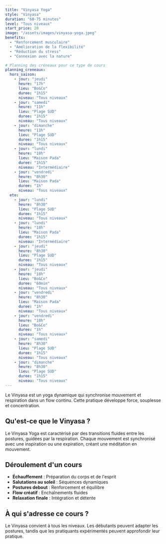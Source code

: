 ```yaml
---
title: "Vinyasa Yoga"
style: "Vinyasa"
duration: "60-75 minutes"
level: "Tous niveaux"
start_price: 20
image: "/assets/images/vinyasa-yoga.jpeg"
benefits:
  - "Renforcement musculaire"
  - "Amélioration de la flexibilité"
  - "Réduction du stress"
  - "Connexion avec la nature"

# Planning des créneaux pour ce type de cours
planning_creneaux:
  hors_saison:
    - jour: "jeudi"
      heure: "17h"
      lieu: "Bo&Co"
      duree: "1h15"
      niveau: "Tous niveaux"
    - jour: "samedi"
      heure: "11h"
      lieu: "Plage SUD"
      duree: "1h15"
      niveau: "Tous niveaux"
    - jour: "dimanche"
      heure: "11h"
      lieu: "Plage SUD"
      duree: "1h15"
      niveau: "Tous niveaux"
    - jour: "lundi"
      heure: "18h"
      lieu: "Maison Pada"
      duree: "1h15"
      niveau: "Intermédiaire"
    - jour: "vendredi"
      heure: "8h30"
      lieu: "Maison Pada"
      duree: "1h"
      niveau: "Tous niveaux"
  ete:
    - jour: "lundi"
      heure: "8h30"
      lieu: "Plage SUD"
      duree: "1h15"
      niveau: "Tous niveaux"
    - jour: "lundi"
      heure: "18h"
      lieu: "Maison Pada"
      duree: "1h15"
      niveau: "Intermédiaire"
    - jour: "jeudi"
      heure: "8h30"
      lieu: "Plage SUD"
      duree: "1h15"
      niveau: "Tous niveaux"
    - jour: "jeudi"
      heure: "18h"
      lieu: "Bo&Co"
      duree: "60min"
      niveau: "Tous niveaux"
    - jour: "vendredi"
      heure: "8h30"
      lieu: "Maison Pada"
      duree: "1h"
      niveau: "Tous niveaux"
    - jour: "vendredi"
      heure: "18h"
      lieu: "Bo&Co"
      duree: "1h"
      niveau: "Tous niveaux"
    - jour: "samedi"
      heure: "8h30"
      lieu: "Plage SUD"
      duree: "1h15"
      niveau: "Tous niveaux"
    - jour: "dimanche"
      heure: "8h30"
      lieu: "Plage SUD"
      duree: "1h15"
      niveau: "Tous niveaux"
---
```


Le Vinyasa est un yoga dynamique qui synchronise mouvement et respiration dans un flow continu. Cette pratique développe force, souplesse et concentration.

## Qu'est-ce que le Vinyasa ?

Le Vinyasa Yoga est caractérisé par des transitions fluides entre les postures, guidées par la respiration. Chaque mouvement est synchronisé avec une inspiration ou une expiration, créant une méditation en mouvement.

## Déroulement d'un cours

- **Échauffement** : Préparation du corps et de l'esprit
- **Salutations au soleil** : Séquences dynamiques
- **Postures debout** : Renforcement et équilibre
- **Flow créatif** : Enchaînements fluides
- **Relaxation finale** : Intégration et détente

## À qui s'adresse ce cours ?

Le Vinyasa convient à tous les niveaux. Les débutants peuvent adapter les postures, tandis que les pratiquants expérimentés peuvent approfondir leur pratique.
